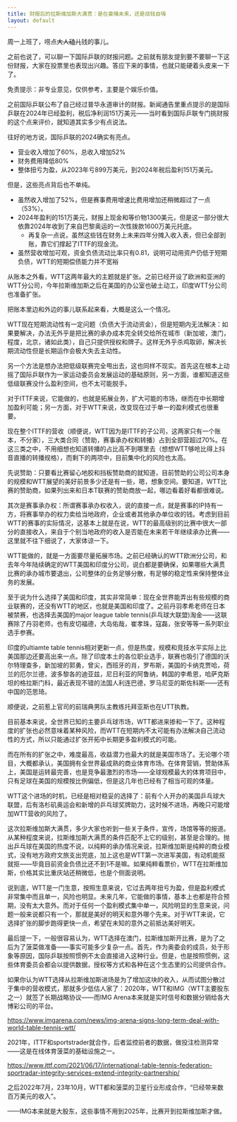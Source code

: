 ```yaml
---
title: 财报后的拉斯维加斯大满贯：是在豪赌未来，还是烧钱自嗨
layout: default
---
```


周一上班了，唠点~~大人磕儿~~钱的事儿。

之前也说了，可以聊一下国际乒联的财报问题。之前就有朋友提到要不要聊一下这份财报，大家在投票里也表现出兴趣。答应下来的事情，也就只能硬着头皮来一下了。

免责提示：非专业意见，仅供参考，主要是个娱乐价值。

之前国际乒联公布了自己经过普华永道审计的财报。新闻通告里重点提示的是国际乒联在2024年已经盈利，税后净利润151万美元——当时看到国际乒联专门挑财报的这个点来评价，就知道其实多少有点说法。

往好的地方说，国际乒联的2024确实有亮点。

- 营业收入增加了60%，总收入增加52%
- 财务费用降低80%
- 整体扭亏为盈，从2023年亏899万美元，到2024年税后盈利151万美元。

但是，这些亮点背后也不单纯。

- 虽然收入增加了52%，但是赛事费用增速比费用增加还稍微超过了一点（53%）。
- 2024年盈利的151万美元，财报上现金和等价物1300美元，但是这一部分很大依靠2024年收到了来自巴黎奥运的一次性拨款1600万美元托底。
  - 再复杂一点说，虽然这些钱在财务上未来四年分摊入收入表，但已全部到账，靠它们撑起了ITTF的现金流。
- 虽然营收增加可观，资金负债流动比率只有0.81，说明可动用资产仍低于短期负债，WTT的短期偿债能力并不宽裕

从账本之外看，WTT这两年最大的主题就是扩张。之前已经开设了欧洲和亚洲的WTT分公司，今年拉斯维加斯之后在美国的办公室也破土动工，印度WTT分公司也准备扩张。

把账本里边和外边的事儿联系起来看，大概是这么一个情况。

WTT现在短期流动性有一定问题（负债大于流动资金），但是短期内无法解决：如果要解决，办法无外乎是把比赛的承办成本完全转交给所在城市（新加坡，澳门，程度，北京，诸如此类），自己只提供授权和牌子。这样无外乎杀鸡取卵，解决长期流动性但是长期运作会极大失去主动性。

另一个方法是想办法把低级联赛完全甩出去，这也同样不现实。首先这在根本上动摇了国际乒联作为一家运动委员会发展运动的基础原则，另一方面，谁都知道这些低级联赛没什么盈利空间，也不太可能脱手。

对于ITTF来说，它能做的，也就是拓展业务，扩大可能的市场，继而在中长期增加盈利可能；另一方面，对于WTT来说，改变现在过于单一的盈利模式也很重要。

现在整个ITTF的营收（顺便说，WTT因为是ITTF的子公司，这两家只有一个账本，不分家），三大类合同（赞助，赛事承办权和转播）占到全部营超过70%。在这三类之中，不用细想也知道转播的占比高不到哪里去（想想WTT够呛比得上抖音直播的转播规格），而剩下的两项中，目前集中化的风险也太高。

先说赞助：只要看比赛留心地胶和挡板赞助商的就知道，目前赞助的公司公司本身的规模和WTT展望的美好前景多少还是有一些，嗯，想象空间。要知道，WTT比赛的赞助商，如果列出来和日本T联赛的赞助商放一起，哪边看着好看都很难说。

其次是赛事承办权：所谓赛事承办权收入，说的直接一点，就是赛事的IP持有一方，将赛事举办的权力卖给当地政府，企业或者其他承办单位收的钱。考虑到目前WTT的赛事的实际情况，这基本上就是在说，WTT的最高级别的比赛中很大一部分的直接收入，来自于个别当地政府的收入是否能在未来若干年继续承办比赛——这里就不往下细说了，大家体谅一下。

WTT能做的，就是一方面要尽量拓展市场。之前已经确认的WTT欧洲分公司，和去年今年陆续确定的WTT美国和印度分公司，说白都是要确保，如果哪些大满贯比赛的承办城市要退出，公司整体的业务足够分散，有足够的稳定性来保持整体业务的发展。

至于说为什么选择了美国和印度，其实非常简单：现在全世界能弄出有些规模的商业联赛的，还没有WTT的地区，也就是美国和印度了。之前丹羽孝希老师在日本被禁赛，也选择去美国的major league table tennis(乒乓球大联盟)淘金——这联赛除了丹羽老师，也有皮切福德，大岛佑哉，崔孝珠，寇磊，张安等等一系列职业选手参赛。

印度的ultiamte table tennis相对更新一点，但是热度，规模和竞技水平实际上比美国那边还要高出来一点。除了印度本土的各位职业选手，联赛也吸引了德国的沃尔特理查多，新加坡的郭勇，曾尖，西班牙的肖，罗布斯，美国的卡纳克贾哈，荷兰的厄尔兰德，波多黎各的迪亚兹，尼日利亚的阿鲁纳，韩国的李希恩，哈萨克斯坦的格拉斯门科，最近表现不错的法国人利连巴德，罗马尼亚的斯佐科斯——还有中国的范思琦。

顺便说，之前惹上官司的前瑞典男队主教练托拜亚斯也在UTT执教。

目前基本来说，全世界已知的主要乒乓球市场，WTT都进来掺和一下了。这种程度的扩张也必然意味着某种风险，而WTT在短期内不太可能有办法解决自己流动性的方式，所以只能通过扩张开拓中长期更多盈利模式的可能。

而在所有的扩张之中，难度最高，收益潜力也最大的就是美国市场了。无论哪个项目，大概都承认，美国拥有全世界最成熟的商业体育市场。在体育营销，赞助体系上，美国是运转最完善，也是竞争最激烈的市场——全球规模最大的体育项目中，只有足球在美国的规模按比例偏低，但是这几年也已经有了相当可观的体量。

WTT这个进场的时机，已经是相对稳妥的选择了：前有个人开办的美国乒乓球大联盟，后有洛杉矶奥运会和新增的乒乓球奖牌助力，这时候不进场，再晚只可能增加WTT营收的风险了。

这次拉斯维加斯大满贯，多少大家也听到一些关于条件，宣传，场馆等等的报道。从某种程度来说，拉斯维加斯大满贯的条件匹配不上它的级别，甚至是合理的。抛出乒乓球在美国的热度不说，以纯粹的承办情况来说，拉斯维加斯是纯粹的商业模式，没有地方政府文旅支出兜底，加上这也是WTT第一次进军美国，有动机能抠就抠——毕竟目前资金负债比还不到1不是嘛。如果纯粹看票价，WTT在拉斯维加斯，价格其实比重庆站还稍微低，也是个侧面说明。

说到底，WTT是一门生意，按照生意来说，它过去两年扭亏为盈，但是盈利模式非常集中而且单一，风险也明显。未来几年，它能做的事情，基本上也都是符合预期，没有太大意外。而对于任何一个盈利模式集中单一，风险明显的生意来说，问题一般来说都只有一个，那就是美好的明天和意外哪个先来。对于WTT来说，它选择扩张的脚步跑得更快一点，希望在未知的意外之前抵达美好明天。

最后提一下，一般很容易认为，WTT选择在澳门，拉斯维加斯开比赛，是为了之后为了菠菜做准备——事实可能多少复杂一点。首先，作为奥委会的成员，处于形象等原因，国际乒联按照惯例不太会直接进入这种行业。但是，也是按照惯例，这些体育委员会都会以提供数据，授权等方式和各种在这个生态里的公司提供合作。

如果你认为WTT选择从拉斯维加斯进场是为了增加这块的收入，从而试图分散过于集中的营收模式，那就多少低估人家了：2020年，WTT和IMG（WTT主要股东之一）就签了长期战略协议——而IMG Arena本来就是实时信号和数据分销给各大博彩公司的平台。

https://www.imgarena.com/news/img-arena-signs-long-term-deal-with-world-table-tennis-wtt/

2021年，ITTF和sportstrader就合作，后者监控前者的数据，做投注检测异常——这是在线体育菠菜的基础设施之一。

https://www.ittf.com/2021/06/17/international-table-tennis-federation-sportradar-integrity-services-extend-integrity-partnership/

之后2022年7月，23年10月，WTT都和菠菜的卫星行业形成合作，“已经带来数百万美元的收入”。

——IMG本来就是大股东，这些事情不用到2025年，比赛开到拉斯维加斯才做。